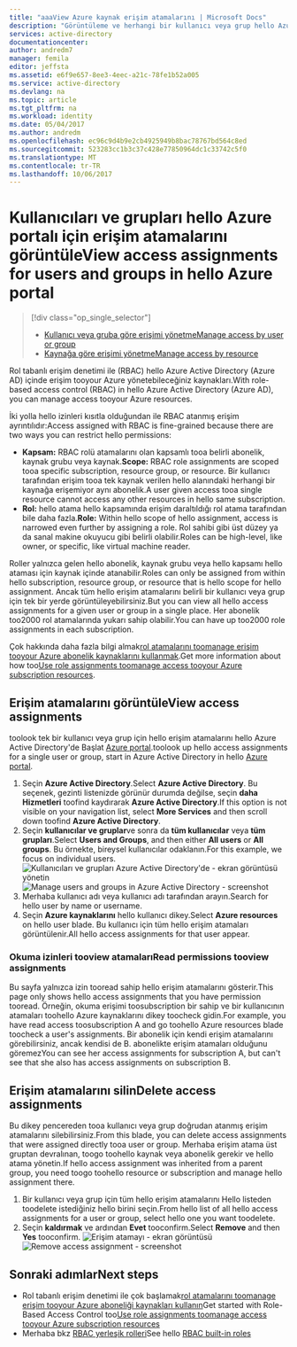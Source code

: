 ```yaml
---
title: "aaaView Azure kaynak erişim atamalarını | Microsoft Docs"
description: "Görüntüleme ve herhangi bir kullanıcı veya grup hello Azure portal'ın tüm hello rol tabanlı erişim denetimi atamaları yönetme"
services: active-directory
documentationcenter: 
author: andredm7
manager: femila
editor: jeffsta
ms.assetid: e6f9e657-8ee3-4eec-a21c-78fe1b52a005
ms.service: active-directory
ms.devlang: na
ms.topic: article
ms.tgt_pltfrm: na
ms.workload: identity
ms.date: 05/04/2017
ms.author: andredm
ms.openlocfilehash: ec96c9d4b9e2cb4925949b8bac78767bd564c8ed
ms.sourcegitcommit: 523283cc1b3c37c428e77850964dc1c33742c5f0
ms.translationtype: MT
ms.contentlocale: tr-TR
ms.lasthandoff: 10/06/2017
---
```

# <a name="view-access-assignments-for-users-and-groups-in-hello-azure-portal"></a><span data-ttu-id="91330-103">Kullanıcıları ve grupları hello Azure portalı için erişim atamalarını görüntüle</span><span class="sxs-lookup"><span data-stu-id="91330-103">View access assignments for users and groups in hello Azure portal</span></span>
> [!div class="op_single_selector"]
> * [<span data-ttu-id="91330-104">Kullanıcı veya gruba göre erişimi yönetme</span><span class="sxs-lookup"><span data-stu-id="91330-104">Manage access by user or group</span></span>](role-based-access-control-manage-assignments.md)
> * [<span data-ttu-id="91330-105">Kaynağa göre erişimi yönetme</span><span class="sxs-lookup"><span data-stu-id="91330-105">Manage access by resource</span></span>](role-based-access-control-configure.md)

<span data-ttu-id="91330-106">Rol tabanlı erişim denetimi ile (RBAC) hello Azure Active Directory (Azure AD) içinde erişim tooyour Azure yönetebileceğiniz kaynakları.</span><span class="sxs-lookup"><span data-stu-id="91330-106">With role-based access control (RBAC) in hello Azure Active Directory (Azure AD), you can manage access tooyour Azure resources.</span></span> 

<span data-ttu-id="91330-107">İki yolla hello izinleri kısıtla olduğundan ile RBAC atanmış erişim ayrıntılıdır:</span><span class="sxs-lookup"><span data-stu-id="91330-107">Access assigned with RBAC is fine-grained because there are two ways you can restrict hello permissions:</span></span>

* <span data-ttu-id="91330-108">**Kapsam:** RBAC rolü atamalarını olan kapsamlı tooa belirli abonelik, kaynak grubu veya kaynak.</span><span class="sxs-lookup"><span data-stu-id="91330-108">**Scope:** RBAC role assignments are scoped tooa specific subscription, resource group, or resource.</span></span> <span data-ttu-id="91330-109">Bir kullanıcı tarafından erişim tooa tek kaynak verilen hello alanındaki herhangi bir kaynağa erişemiyor aynı abonelik.</span><span class="sxs-lookup"><span data-stu-id="91330-109">A user given access tooa single resource cannot access any other resources in hello same subscription.</span></span>
* <span data-ttu-id="91330-110">**Rol:** hello atama hello kapsamında erişim daraltıldığı rol atama tarafından bile daha fazla.</span><span class="sxs-lookup"><span data-stu-id="91330-110">**Role:** Within hello scope of hello assignment, access is narrowed even further by assigning a role.</span></span> <span data-ttu-id="91330-111">Rol sahibi gibi üst düzey ya da sanal makine okuyucu gibi belirli olabilir.</span><span class="sxs-lookup"><span data-stu-id="91330-111">Roles can be high-level, like owner, or specific, like virtual machine reader.</span></span>

<span data-ttu-id="91330-112">Roller yalnızca gelen hello abonelik, kaynak grubu veya hello kapsamı hello ataması için kaynak içinde atanabilir.</span><span class="sxs-lookup"><span data-stu-id="91330-112">Roles can only be assigned from within hello subscription, resource group, or resource that is hello scope for hello assignment.</span></span> <span data-ttu-id="91330-113">Ancak tüm hello erişim atamalarını belirli bir kullanıcı veya grup için tek bir yerde görüntüleyebilirsiniz.</span><span class="sxs-lookup"><span data-stu-id="91330-113">But you can view all hello access assignments for a given user or group in a single place.</span></span> <span data-ttu-id="91330-114">Her abonelik too2000 rol atamalarında yukarı sahip olabilir.</span><span class="sxs-lookup"><span data-stu-id="91330-114">You can have up too2000 role assignments in each subscription.</span></span> 

<span data-ttu-id="91330-115">Çok hakkında daha fazla bilgi almak[rol atamalarını toomanage erişim tooyour Azure abonelik kaynaklarını kullanmak](role-based-access-control-configure.md).</span><span class="sxs-lookup"><span data-stu-id="91330-115">Get more information about how too[Use role assignments toomanage access tooyour Azure subscription resources](role-based-access-control-configure.md).</span></span>

## <a name="view-access-assignments"></a><span data-ttu-id="91330-116">Erişim atamalarını görüntüle</span><span class="sxs-lookup"><span data-stu-id="91330-116">View access assignments</span></span>
<span data-ttu-id="91330-117">toolook tek bir kullanıcı veya grup için hello erişim atamalarını hello Azure Active Directory'de Başlat [Azure portal](http://portal.azure.com).</span><span class="sxs-lookup"><span data-stu-id="91330-117">toolook up hello access assignments for a single user or group, start in Azure Active Directory in hello [Azure portal](http://portal.azure.com).</span></span>

1. <span data-ttu-id="91330-118">Seçin **Azure Active Directory**.</span><span class="sxs-lookup"><span data-stu-id="91330-118">Select **Azure Active Directory**.</span></span> <span data-ttu-id="91330-119">Bu seçenek, gezinti listenizde görünür durumda değilse, seçin **daha Hizmetleri** toofind kaydırarak **Azure Active Directory**.</span><span class="sxs-lookup"><span data-stu-id="91330-119">If this option is not visible on your navigation list, select **More Services** and then scroll down toofind **Azure Active Directory**.</span></span>
2. <span data-ttu-id="91330-120">Seçin **kullanıcılar ve gruplar**ve sonra da **tüm kullanıcılar** veya **tüm grupları**.</span><span class="sxs-lookup"><span data-stu-id="91330-120">Select **Users and Groups**, and then either **All users** or **All groups**.</span></span> <span data-ttu-id="91330-121">Bu örnekte, bireysel kullanıcılar odaklanın.</span><span class="sxs-lookup"><span data-stu-id="91330-121">For this example, we focus on individual users.</span></span>
    <span data-ttu-id="91330-122">![Kullanıcıları ve grupları Azure Active Directory'de - ekran görüntüsü yönetin](./media/role-based-access-control-manage-assignments/rbac_users_groups.png)</span><span class="sxs-lookup"><span data-stu-id="91330-122">![Manage users and groups in Azure Active Directory - screenshot](./media/role-based-access-control-manage-assignments/rbac_users_groups.png)</span></span>
3. <span data-ttu-id="91330-123">Merhaba kullanıcı adı veya kullanıcı adı tarafından arayın.</span><span class="sxs-lookup"><span data-stu-id="91330-123">Search for hello user by name or username.</span></span>
4. <span data-ttu-id="91330-124">Seçin **Azure kaynaklarını** hello kullanıcı dikey.</span><span class="sxs-lookup"><span data-stu-id="91330-124">Select **Azure resources** on hello user blade.</span></span> <span data-ttu-id="91330-125">Bu kullanıcı için tüm hello erişim atamaları görüntülenir.</span><span class="sxs-lookup"><span data-stu-id="91330-125">All hello access assignments for that user appear.</span></span>

### <a name="read-permissions-tooview-assignments"></a><span data-ttu-id="91330-126">Okuma izinleri tooview atamaları</span><span class="sxs-lookup"><span data-stu-id="91330-126">Read permissions tooview assignments</span></span>
<span data-ttu-id="91330-127">Bu sayfa yalnızca izin tooread sahip hello erişim atamalarını gösterir.</span><span class="sxs-lookup"><span data-stu-id="91330-127">This page only shows hello access assignments that you have permission tooread.</span></span> <span data-ttu-id="91330-128">Örneğin, okuma erişimi toosubscription bir sahip ve bir kullanıcının atamaları toohello Azure kaynaklarını dikey toocheck gidin.</span><span class="sxs-lookup"><span data-stu-id="91330-128">For example, you have read access toosubscription A and go toohello Azure resources blade toocheck a user's assignments.</span></span> <span data-ttu-id="91330-129">Bir abonelik için kendi erişim atamalarını görebilirsiniz, ancak kendisi de B. abonelikte erişim atamaları olduğunu göremez</span><span class="sxs-lookup"><span data-stu-id="91330-129">You can see her access assignments for subscription A, but can't see that she also has access assignments on subscription B.</span></span>

## <a name="delete-access-assignments"></a><span data-ttu-id="91330-130">Erişim atamalarını silin</span><span class="sxs-lookup"><span data-stu-id="91330-130">Delete access assignments</span></span>
<span data-ttu-id="91330-131">Bu dikey pencereden tooa kullanıcı veya grup doğrudan atanmış erişim atamalarını silebilirsiniz.</span><span class="sxs-lookup"><span data-stu-id="91330-131">From this blade, you can delete access assignments that were assigned directly tooa user or group.</span></span> <span data-ttu-id="91330-132">Merhaba erişim atama üst gruptan devralınan, toogo toohello kaynak veya abonelik gerekir ve hello atama yönetin.</span><span class="sxs-lookup"><span data-stu-id="91330-132">If hello access assignment was inherited from a parent group, you need toogo toohello resource or subscription and manage hello assignment there.</span></span>

1. <span data-ttu-id="91330-133">Bir kullanıcı veya grup için tüm hello erişim atamalarını Hello listeden toodelete istediğiniz hello birini seçin.</span><span class="sxs-lookup"><span data-stu-id="91330-133">From hello list of all hello access assignments for a user or group, select hello one you want toodelete.</span></span>
2. <span data-ttu-id="91330-134">Seçin **kaldırmak** ve ardından **Evet** tooconfirm.</span><span class="sxs-lookup"><span data-stu-id="91330-134">Select **Remove** and then **Yes** tooconfirm.</span></span>
    <span data-ttu-id="91330-135">![Erişim atamayı - ekran görüntüsü](./media/role-based-access-control-manage-assignments/delete_assignment.png)</span><span class="sxs-lookup"><span data-stu-id="91330-135">![Remove access assignment - screenshot](./media/role-based-access-control-manage-assignments/delete_assignment.png)</span></span>

## <a name="next-steps"></a><span data-ttu-id="91330-136">Sonraki adımlar</span><span class="sxs-lookup"><span data-stu-id="91330-136">Next steps</span></span>

* <span data-ttu-id="91330-137">Rol tabanlı erişim denetimi ile çok başlamak[rol atamalarını toomanage erişim tooyour Azure aboneliği kaynakları kullanın](role-based-access-control-configure.md)</span><span class="sxs-lookup"><span data-stu-id="91330-137">Get started with Role-Based Access Control too[Use role assignments toomanage access tooyour Azure subscription resources](role-based-access-control-configure.md)</span></span>
* <span data-ttu-id="91330-138">Merhaba bkz [RBAC yerleşik rolleri](role-based-access-built-in-roles.md)</span><span class="sxs-lookup"><span data-stu-id="91330-138">See hello [RBAC built-in roles](role-based-access-built-in-roles.md)</span></span>


